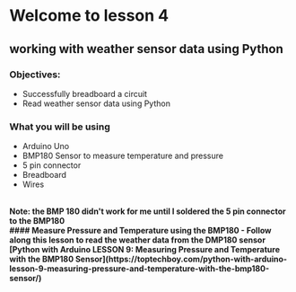 # Welcome to lesson 4

## working with weather sensor data using Python

### Objectives:
- Successfully breadboard a circuit
- Read weather sensor data using Python

### What you will be using
- Arduino Uno
- BMP180 Sensor to measure temperature and pressure
- 5 pin connector
- Breadboard
- Wires
<br>
<b>Note: the BMP 180 didn't work for me until I soldered the 5 pin connector to the BMP180
<br>
#### Measure Pressure and Temperature using the BMP180
- Follow along this lesson to read the weather data from the DMP180 sensor
[Python with Arduino LESSON 9: Measuring Pressure and Temperature with the BMP180 Sensor](https://toptechboy.com/python-with-arduino-lesson-9-measuring-pressure-and-temperature-with-the-bmp180-sensor/)
